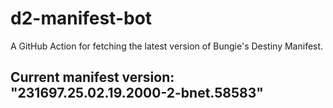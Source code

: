 # d2-manifest-bot
A GitHub Action for fetching the latest version of Bungie's Destiny Manifest.
## Current manifest version: "231697.25.02.19.2000-2-bnet.58583"